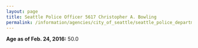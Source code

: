 ```yaml
---
layout: page
title: Seattle Police Officer 5617 Christopher A. Bowling
permalink: /information/agencies/city_of_seattle/seattle_police_department/copbook/5617/
---
```


**Age as of Feb. 24, 2016:** 50.0
